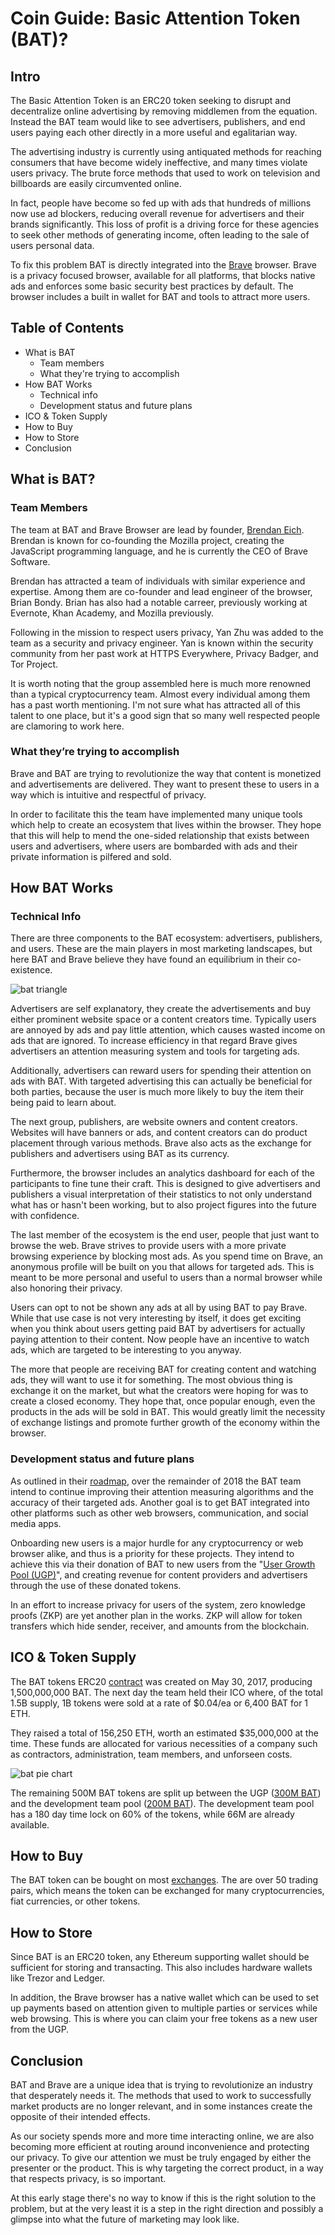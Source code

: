 # Coin Guide: Basic Attention Token (BAT)?
## Intro

The Basic Attention Token is an ERC20 token seeking to disrupt and decentralize online advertising by removing middlemen from the equation. Instead the BAT team would like to see advertisers, publishers, and end users paying each other directly in a more useful and egalitarian way.

The advertising industry is currently using antiquated methods for reaching consumers that have become widely ineffective, and many times violate users privacy. The brute force methods that used to work on television and billboards are easily circumvented online.

In fact, people have become so fed up with ads that hundreds of millions now use ad blockers, reducing overall revenue for advertisers and their brands significantly. This loss of profit is a driving force for these agencies to seek other methods of generating income, often leading to the sale of users personal data.

To fix this problem BAT is directly integrated into the [Brave](https://brave.com/) browser. Brave is a privacy focused browser, available for all platforms, that blocks native ads and enforces some basic security best practices by default. The browser includes a built in wallet for BAT and tools to attract more users.

## Table of Contents

- What is BAT
  - Team members
  - What they're trying to accomplish
- How BAT Works
  - Technical info
  - Development status and future plans
- ICO & Token Supply
- How to Buy
- How to Store
- Conclusion

## What is BAT?
### Team Members

The team at BAT and Brave Browser are lead by founder, [Brendan Eich](https://en.wikipedia.org/wiki/Brendan_Eich). Brendan is known for co-founding the Mozilla project, creating the JavaScript programming language, and he is currently the CEO of Brave Software.

Brendan has attracted a team of individuals with similar experience and expertise. Among them are co-founder and lead engineer of the browser, Brian Bondy. Brian has also had a notable carreer, previously working at Evernote, Khan Academy, and Mozilla previously.

Following in the mission to respect users privacy, Yan Zhu was added to the team as a security and privacy engineer. Yan is known within the security community from her past work at HTTPS Everywhere, Privacy Badger, and Tor Project.

It is worth noting that the group assembled here is much more renowned than a typical cryptocurrency team. Almost every individual among them has a past worth mentioning. I'm not sure what has attracted all of this talent to one place, but it's a good sign that so many well respected people are clamoring to work here.

### What they’re trying to accomplish

Brave and BAT are trying to revolutionize the way that content is monetized and advertisements are delivered. They want to present these to users in a way which is intuitive and respectful of privacy.

In order to facilitate this the team have implemented many unique tools which help to create an ecosystem that lives within the browser. They hope that this will help to mend the one-sided relationship that exists between users and advertisers, where users are bombarded with ads and their private information is pilfered and sold.

## How BAT Works
### Technical Info

There are three components to the BAT ecosystem: advertisers, publishers, and users.
These are the main players in most marketing landscapes, but here BAT and Brave believe they have found an equilibrium in their co-existence.

![bat triangle](what-is-basic.attention.token-media/bat_triangle.png)

Advertisers are self explanatory, they create the advertisements and buy either prominent website space or a content creators time. Typically users are annoyed by ads and pay little attention, which causes wasted income on ads that are ignored. To increase efficiency in that regard Brave gives advertisers an attention measuring system and tools for targeting ads.

Additionally, advertisers can reward users for spending their attention on ads with BAT. With targeted advertising this can actually be beneficial for both parties, because the user is much more likely to buy the item their being paid to learn about. 

The next group, publishers, are website owners and content creators. Websites will have banners or ads, and content creators can do product placement through various methods. Brave also acts as the exchange for publishers and advertisers using BAT as its currency.

Furthermore, the browser includes an analytics dashboard for each of the participants to fine tune their craft. This is designed to give advertisers and publishers a visual interpretation of their statistics to not only understand what has or hasn't been working, but to also project figures into the future with confidence.

The last member of the ecosystem is the end user, people that just want to browse the web. Brave strives to provide users with a more private browsing experience by blocking most ads. As you spend time on Brave, an anonymous profile will be built on you that allows for targeted ads. This is meant to be more personal and useful to users than a normal browser while also honoring their privacy.

Users can opt to not be shown any ads at all by using BAT to pay Brave. While that use case is not very interesting by itself, it does get exciting when you think about users getting paid BAT by advertisers for actually paying attention to their content. Now people have an incentive to watch ads, which are targeted to be interesting to you anyway.

The more that people are receiving BAT for creating content and watching ads, they will want to use it for something. The most obvious thing is exchange it on the market, but what the creators were hoping for was to create a closed economy. They hope that, once popular enough, even the products in the ads will be sold in BAT. This would greatly limit the necessity of exchange listings and promote further growth of the economy within the browser.

### Development status and future plans

As outlined in their [roadmap](https://basicattentiontoken.org/bat-roadmap-1-0/), over the remainder of 2018 the BAT team intend to continue improving their attention measuring algorithms and the accuracy of their targeted ads. Another goal is to get BAT integrated into other platforms such as other web browsers, communication, and social media apps.

Onboarding new users is a major hurdle for any cryptocurrency or web browser alike, and thus is a priority for these projects. They intend to achieve this via their donation of BAT to new users from the "[User Growth Pool (UGP)](https://basicattentiontoken.org/faq/#UGP)", and creating revenue for content providers and advertisers through the use of these donated tokens.

In an effort to increase privacy for users of the system, zero knowledge proofs (ZKP) are yet another plan in the works. ZKP will allow for token transfers which hide sender, receiver, and amounts from the blockchain.

## ICO & Token Supply

The BAT tokens ERC20 [contract](https://etherscan.io/address/0x0D8775F648430679A709E98d2b0Cb6250d2887EF) was created on May 30, 2017, producing 1,500,000,000 BAT. The next day the team held their ICO where, of the total 1.5B supply, 1B tokens were sold at a rate of $0.04/ea or 6,400 BAT for 1 ETH.

They raised a total of 156,250 ETH, worth an estimated $35,000,000 at the time. These funds are allocated for various necessities of a company such as contractors, administration, team members, and unforseen costs.

![bat pie chart](what-is-basic.attention.token-media/bat_pie.png)

The remaining 500M BAT tokens are split up between the UGP ([300M BAT](https://etherscan.io/token/BAT?a=0x7c31560552170ce96c4a7b018e93cddc19dc61b6)) and the development team pool ([200M BAT](https://etherscan.io/token/BAT?a=0x67fa2c06c9c6d4332f330e14a66bdf1873ef3d2b)). The development team pool has a 180 day time lock on 60% of the tokens, while 66M are already available.

## How to Buy

The BAT token can be bought on most [exchanges](https://coinmarketcap.com/currencies/basic-attention-token/#markets). The are over 50 trading pairs, which means the token can be exchanged for many cryptocurrencies, fiat currencies, or other tokens.

## How to Store

Since BAT is an ERC20 token, any Ethereum supporting wallet should be sufficient for storing and transacting. This also includes hardware wallets like Trezor and Ledger.

In addition, the Brave browser has a native wallet which can be used to set up payments based on attention given to multiple parties or services while web browsing. This is where you can claim your free tokens as a new user from the UGP.

## Conclusion

BAT and Brave are a unique idea that is trying to revolutionize an industry that desperately needs it. The methods that used to work to successfully market products are no longer relevant, and in some instances create the opposite of their intended effects.

As our society spends more and more time interacting online, we are also becoming more efficient at routing around inconvenience and protecting our privacy. To give our attention we must be truly engaged by either the presenter or the product. This is why targeting the correct product, in a way that respects privacy, is so important.

At this early stage there's no way to know if this is the right solution to the problem, but at the very least it is a step in the right direction and possibly a glimpse into what the future of marketing may look like.

